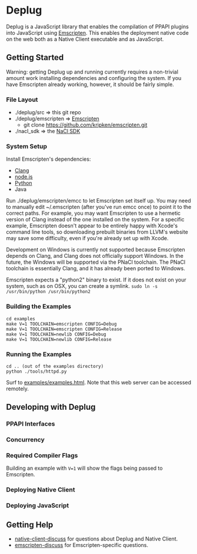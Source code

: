 # Deplug #
Deplug is a JavaScript library that enables the compilation of PPAPI plugins into JavaScript using [Emscripten](https://github.com/kripken/emscripten).  This enables the deployment native code on the web both as a Native Client executable and as JavaScript.

## Getting Started ##
Warning: getting Deplug up and running currently requires a non-trivial amount work installing dependencies and configuring the system.  If you have Emscripten already working, however, it should be fairly simple.

### File Layout ###
* ./deplug/src => this git repo
* ./deplug/emscripten => [Emscripten](https://github.com/kripken/emscripten/wiki/Tutorial)
    * git clone https://github.com/kripken/emscripten.git
* ./nacl_sdk => the [NaCl SDK](https://developers.google.com/native-client/sdk/download)

### System Setup ###
Install Emscripten's dependencies:

* [Clang](http://llvm.org/releases/download.html)
* [node.js](http://nodejs.org/download/)
* [Python](http://www.python.org/download/)
* Java

Run ./deplug/emscripten/emcc to let Emscripten set itself up.  You may need to manually edit ~/.emscripten (after you've run emcc once) to point it to the correct paths.  For example, you may want Emscripten to use a hermetic version of Clang instead of the one installed on the system.  For a specific example, Emscripten doesn't appear to be entirely happy with Xcode's command line tools, so downloading prebuilt binaries from LLVM's website may save some difficulty, even if you're already set up with Xcode.

Development on Windows is currently not supported because Emscripten depends on Clang, and Clang does not officially support Windows.  In the future, the Windows will be supported via the PNaCl toolchain.  The PNaCl toolchain is essentially Clang, and it has already been ported to Windows.

Emscripten expects a "python2" binary to exist.  If it does not exist on your system, such as on OSX, you can create a symlink.
`sudo ln -s /usr/bin/python /usr/bin/python2`

### Building the Examples ###
    cd examples
    make V=1 TOOLCHAIN=emscripten CONFIG=Debug
    make V=1 TOOLCHAIN=emscripten CONFIG=Release
    make V=1 TOOLCHAIN=newlib CONFIG=Debug
    make V=1 TOOLCHAIN=newlib CONFIG=Release

### Running the Examples ###
    cd .. (out of the examples directory)
    python ./tools/httpd.py

Surf to [examples/examples.html](http://127.0.0.1:5103/examples/examples.html).
Note that this web server can be accessed remotely.

## Developing with Deplug ##

### PPAPI Interfaces ###

### Concurrency ###

### Required Compiler Flags ###
Building an example with `V=1` will show the flags being passed to Emscripten.

### Deploying Native Client ###

### Deploying JavaScript ###

## Getting Help ##
* [native-client-discuss](https://groups.google.com/forum/#!forum/native-client-discuss) for questions about Deplug and Native Client.
* [emscripten-discuss](https://groups.google.com/forum/#!forum/emscripten-discuss) for Emscripten-specific questions.
